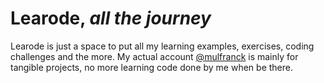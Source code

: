 # Learode, _all the journey_

Learode is just a space to put all my learning examples, exercises, coding challenges and the more.
My actual account [@mulfranck](https://github.com/mulfranck) is mainly for tangible projects, no more learning code done by me when be there.

